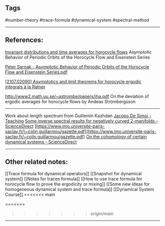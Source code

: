 
## Tags
#number-theory #trace-formula #dynamical-system #spectral-method


---

## References:
[Invariant distributions and time averages for horocycle flows](https://projecteuclid.org/journals/duke-mathematical-journal/volume-119/issue-3/Invariant-distributions-and-time-averages-for-horocycle-flows/10.1215/S0012-7094-03-11932-8.full)
Asymptotic Behavior of Periodic Orbits of the Horocycle Flow and Eisenstein Series

[Peter Sarnak - Asymptotic Behavior of Periodic Orbits of the Horocycle Flow and Eisenstein Series.pdf](hook://file/SFtQXt9nc?p=VGhlc2lzL1RyYWNlIGZvcm11bGEgZm9yIGR5bmFtaWNhbCBvcGVyYXRvcnM=&n=Peter%20Sarnak%20%2D%20Asymptotic%20Behavior%20of%20Periodic%20Orbits%20of%20the%20Horocycle%20Flow%20and%20Eisenstein%20Series%2Epdf#p=1&x=0&y=0&s=2&e=84)

[[2107.02090] Asymptotics and limit theorems for horocycle ergodic integrals à la Ratner](https://arxiv.org/abs/2107.02090)

http://www2.math.uu.se/~astrombe/papers/iha.pdf
On the deviation of ergodic averages for horocycle flows by Andeas Strömbergsson


---
Work about length spectrum from Guillemin Kazhdan 
[Jacopo De Simoi - Teaching](http://www.math.toronto.edu/jacopods/mat1846.html)
[Some inverse spectral results for negatively curved 2-manifolds - ScienceDirect](https://pdf.sciencedirectassets.com/271595/1-s2.0-S0040938300X01255/1-s2.0-0040938380900154/main.pdf?X-Amz-Security-Token=IQoJb3JpZ2luX2VjEM%2F%2F%2F%2F%2F%2F%2F%2F%2F%2F%2FwEaCXVzLWVhc3QtMSJGMEQCIC5W1%2BPeOrAmjdPPGUNuWiEh0Vc8Pd5s4k0sKveR%2Bp8%2FAiAIHHOKMN%2F2Yn9TEJI%2F9K7A%2BPkZa%2BxkLdPvXaFt1Z2%2BWCqyBQgoEAUaDDA1OTAwMzU0Njg2NSIM1iK%2Boysg7DcsWWo%2FKo8FhifFW2srDTq%2FK6KmLOvpYyAoLGmCLxkbBGNE9yXeDrv12bItdtwd0%2BhbrW1n9UOV%2Bvk4vuieBXj5RgIEm4M78W32jOvZXJLfQ8GLllCgLeS3nU0HG6LIfqxOugM6OFvwak27Gg6gRBT4fA%2FyeBQsup13n9z4ic1Bk8wS0JrJtO8O761lwtxCeafKM8k2wHJKymp0e9mx8X4w7gAr9vPM6sqXNj6fpvCwRd5zJLtnjuJJUx8iXtieD1PSkp3JpesIIx8aEwaRfGJdSgYB7zGsh09lgCi2Jc4iIysjdJkGL3sJmEWTn6f51dSyIYETJt9QJlWsFP6Ov9tSEFYg5PlGN1vOJoVZAOy2Nkp30MQlzwnBeUa%2FtV8sFDj9sSV3kjgIvKeCHkBIHJEjFSpQWqtbU7q7q25okFlbFnqIuWyzYnE2fJoAR7Z1NrIJX1EddIn8WXUTAP09Rc%2BtvR40xRDEATNufdT2FgD%2F5QPO82kCfAAjPDyRu2nhRFHvnCguO6H9Jp7y3S6k3qJVvcmk3tWKvxt%2FrYOsItVs%2BYOkKNUkbqZuUFAG1%2BKfSH22vEuke0i4ezSaRu0ALSkH5Uf5AFeJsBP21IPIEBUjtMY1NkjlmescHj%2Bu3sikDTUZk9WCcVEdzL13R0RgbyeD2YfG63zdGGW5z4ySrGRw0LXcEwW%2FzOlUV8H0jaX9utZyAvQK9W1KTbbfnoufguykAfL6syPtLGTEEl7YHPyr6JuoVt7cdmAOwo8XRyHYMzS8g7AnOM42rDIdY0NWz5T6h4lHhSa84ej0BnR2ubZ3cxuGfcrk7YfBBt5p2QwuVHMov7OeUVJo%2FTRA%2FV7LyC4GtBbQEDJRIt%2BPF%2FcIWzC2sd2c7lU61TDg5aqkBjqyAaG7zMWtkETozm2StOr5vReplRSavmwDhrhZz8APA8aoHQjvKnD%2FcQuqg3IEjc1n9SJUHrSh4LKkY1fzZR5h4G08YWTw1pC%2BSmRXRj0enDuRFvz0Iz6B9iQJIFeTZ7wWftbBPeuosFahzAGax18lo2D4wm0wfHnYjWM3JO%2F8pDXYf1L2%2F3P1Di7eNCrSOxdkhAXii0nASiuNOhPo8q0g2LuUegk%2Fb9NuvbCYrvqpAOWgiYY%3D&X-Amz-Algorithm=AWS4-HMAC-SHA256&X-Amz-Date=20230615T081617Z&X-Amz-SignedHeaders=host&X-Amz-Expires=300&X-Amz-Credential=ASIAQ3PHCVTY5IEK7Z7J%2F20230615%2Fus-east-1%2Fs3%2Faws4_request&X-Amz-Signature=5cc36bb43573d730765e4f9320be58b947a553344f67fc5e8ee8ddb260c5e6e9&hash=c66f6215e5efa667d9ed7c853400717e7b1688886afa536df0cc03f20625da27&host=68042c943591013ac2b2430a89b270f6af2c76d8dfd086a07176afe7c76c2c61&pii=0040938380900154&tid=spdf-8a10cbce-742f-4d20-b6ac-66d1144d92a6&sid=dae8182e9427c24db50bbb5957d865b32213gxrqb&type=client&tsoh=d3d3LnNjaWVuY2VkaXJlY3QuY29t&ua=190e5904525a5a0a010208&rr=7d795ebbff943b63&cc=ch)
[https://www.imo.universite-paris-saclay.fr/\~colin.guillarmou/gazette.pdf](https://www.imo.universite-paris-saclay.fr/~colin.guillarmou/gazette.pdf)
[On the cohomology of certain dynamical systems - ScienceDirect](https://pdf.sciencedirectassets.com/271595/1-s2.0-S0040938300X01255/1-s2.0-0040938380900142/main.pdf?X-Amz-Security-Token=IQoJb3JpZ2luX2VjEND%2F%2F%2F%2F%2F%2F%2F%2F%2F%2FwEaCXVzLWVhc3QtMSJGMEQCIBrolZCML8BBIG7xO0mLiVsdGehfl1gecSQmMNe%2F057EAiA6ikGL%2BYQxDFi5T4Zqj0wz0chfahQ7zhJiNzaBqFCBEiqyBQgpEAUaDDA1OTAwMzU0Njg2NSIMJlStn57N55TCQejAKo8FYDbOV9dPohFXP%2FSuCAe4stMApo1ArIHaCpcVwyMSH5WFezpre%2BT2JoNh2iwchZ%2B3wu1%2F8NurGxOT7aUko3dP5YEampeYX%2Fb9kfPLbF9KH9lqKG1Lg%2FBI8sOxsHGJqvTuveSqUvuAFh%2FT0dP%2BzLs%2Fv%2BBAADt6xxT4HWkCLCV%2BKXSgSXqzXajDd0ETdlzVmxZaYcv%2F8P782P6wW2F9DknwuPgkMJ6aUmLNvw7seFhHJNGcnCm6Q8UV46%2B9YCcVJqA6zz1L6FOJveN8ION4UwFRjRL%2FrPZd6qZSa0IuM8aJ2VaUp5fAqiUkafkLgRPHoHXUIP8ew5euG9ITM9EUI2VtqUkk34J5g25uNv4dlX1U%2F8WHXS9Jyo8kld%2BsGptca8yAu%2B8lVQEWOk1wytgddOoM33LHBXi6l9VK8nGSIAthT9WFSzRUcGpX6SZpoh4o2I0xfl4WhnKZzi%2FD8m6O0fTfSmPXxDfuW6m%2BOrIuJnyQrsCBMpDqbI50bOCE%2B%2BxVuf5fxRrDFKuBdqoqXmFG2AOIiy1m%2BsuotFlSY2VIYOcIr%2F1JrVh77uKltCR%2FdkcG%2B%2Btbrw7yCHklmyEzc3wP%2BoK3XLeOMbhWbDSCbCbAbGz94lAXpzjGmBOmsqAfSdLcPDtMEh4viFP5vOGX3%2B9Rq0ym9NBtf5F2ySsFvU9rKUeTid8hvAGOUWRoRqVEfAWqBusbfsEN3q8nsbzZFEM71QQptOIrwnqv6RLpElvXRwCKsMOK62Z6A375W40UIYrFxUDuenCjl1fDhVCLWpCSO33xDPm0W56Qm1N9Ir7%2BZ%2B%2BGpiFiGzY%2Btqdc4fQwIegjJhcA2xYAsFLfjvizdGPjdDN6hnwJoafe33iy3gQc3e5Z9zDa%2BqqkBjqyATigD6CNeEBeg1P%2FUKXhHAGQbvwZz19Rm3Yhs93XA4mnr%2F0NJFrDciT4uiwBKJ3yBwKiyIfT%2B32ADBirP6L7Bd2uBEJGTGisOqQDdjyMlU3YHprHyxGVXCZr8fapdaYpL6Twe8%2FS%2BqJ8m%2FpuoFEC3qEXaDZrZ4D4JmZrfvTPduQEhdLc2PlnwZLD2mg5jNo0p%2FCkmnXB5XX5Lp9sXe0ZaDZKMPbvmTa2WHKTcgNnlWAtHnE%3D&X-Amz-Algorithm=AWS4-HMAC-SHA256&X-Amz-Date=20230615T081815Z&X-Amz-SignedHeaders=host&X-Amz-Expires=300&X-Amz-Credential=ASIAQ3PHCVTYY5A6R44E%2F20230615%2Fus-east-1%2Fs3%2Faws4_request&X-Amz-Signature=65ee6ebfe0954952ee14cf8733f622da957d3bf744277b75c6fe2cd52a4cf5fe&hash=f9399e2336198d9d848905eef0bc0547f0b8bb5bf099a55ac4d75987cb3b54ef&host=68042c943591013ac2b2430a89b270f6af2c76d8dfd086a07176afe7c76c2c61&pii=0040938380900142&tid=spdf-94a98764-8b12-4440-b6ba-2cf9114e3091&sid=dae8182e9427c24db50bbb5957d865b32213gxrqb&type=client&tsoh=d3d3LnNjaWVuY2VkaXJlY3QuY29t&ua=190e5904525a595e5a025d&rr=7d79619b3ba03b63&cc=ch)


---
## Other related notes:

[[Trace formula for dynamical operators]]
[[Snapshot for dynamical system]]
[[Notes for traces formula]]
[[How to use trace formula for horocycle flow to prove the ergodicity or mixing]]
[[Some new ideas for homogeneous dynamical system and trace formula]]
[[Dynamical System Course]]
<<<<<<< main

=======
>>>>>>> origin/main

---
